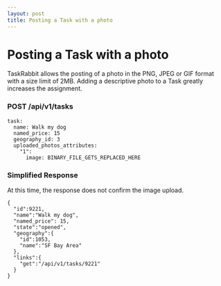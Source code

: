 ```yaml
---
layout: post
title: Posting a Task with a photo
---
```

# Posting a Task with a photo

TaskRabbit allows the posting of a photo in the PNG, JPEG or GIF format with a size limit of 2MB.
Adding a descriptive photo to a Task greatly increases the assignment.

### POST /api/v1/tasks

```
task:
  name: Walk my dog
  named_price: 15
  geography_id: 3
  uploaded_photos_attributes:
    "1":
      image: BINARY_FILE_GETS_REPLACED_HERE
```

### Simplified Response

At this time, the response does not confirm the image upload.

```
{
  "id":9221,
  "name":"Walk my dog",
  "named_price": 15,
  "state":"opened",
  "geography":{
    "id":1053,
    "name":"SF Bay Area"
  },
  "links":{
    "get":"/api/v1/tasks/9221"
  }
}
```